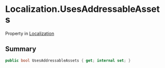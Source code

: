# Localization.UsesAddressableAssets

Property in [Localization](/api/csharp/yarn.unity.localization.md)

## Summary



```csharp
public bool UsesAddressableAssets { get; internal set; }
```


